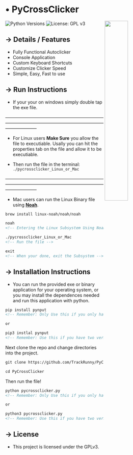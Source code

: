 <!-- MAIN TITLE -->
# • PyCrossClicker

<!-- PICTURE -->
<img align="right" src="http://i.imgur.com/GjG9eSW.png" width=38%>

<!-- BADGES -->
![Python Versions](https://img.shields.io/badge/python-3.5%20%7C%203.6%20%7C%203.7-blue?style=flat-square)
![License: GPL v3](https://img.shields.io/badge/License-GPLv3-blue.svg?style=flat-square)

<!-- KEY INFORMATION HEADER -->
## → Details / Features

* Fully Functional Autoclicker
* Console Application
* Custom Keyboard Shortcuts
* Customize Clicker Speed
* Simple, Easy, Fast to use

<!-- INSTALLATION HEADER -->
## → Run Instructions

* If your your on windows simply double tap the exe file.

———————————————————————————————————————————————————

* For Linux users **Make Sure** you allow the file to executiable. Usally you can hit the properties tab on the file and allow it to be executiable.

* Then run the file in the terminal: `./pycrossclicker_Linux_or_Mac`

———————————————————————————————————————————————————

* Mac users can run the Linux Binary file using [**Noah**](https://github.com/linux-noah/noah).

```markdown
brew install linux-noah/noah/noah

noah
<!-- Entering the Linux Subsystem Using Noah -->

./pycrossclicker_Linux_or_Mac
<!-- Run the file -->

exit
<!-- When your done, exit the Subsystem -->
```


<!-- INSTALLATION HEADER -->
## → Installation Instructions

* You can run the provided exe or binary application for your operating system, or you may install the dependences needed and run this application with python.

```markdown
pip install pynput
<!-- Remember: Only Use this if you only have python 3 installed. -->

or

pip3 instlal pynput
<!-- Remember: Use this if you have two versions of python and / or you have python 2 and python 3. -->
```

Next clone the repo and change directories into the project.

```markdown
git clone https://github.com/TrackRunny/PyCrossClicker.git

cd PyCrossClicker
```

Then run the file!

```markdown
python pycrossclicker.py
<!-- Remember: Only Use this if you only have python 3 installed. -->

or

python3 pycrossclicker.py
<!-- Remember: Use this if you have two versions of python and / or you have python 2 and python 3. -->
```

<!-- LICENSE INFO -->
## → License

* This project is licensed under the GPLv3.
